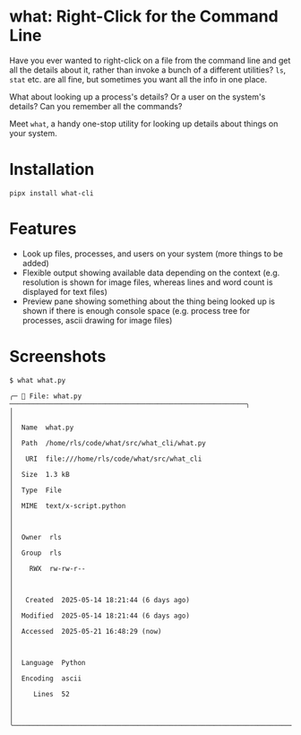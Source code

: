 # what: Right-Click for the Command Line

Have you ever wanted to right-click on a file from the command line and get all the details about it, rather than invoke a bunch of a different utilities? `ls`, `stat` etc. are all fine, but sometimes you want all the info in one place.

What about looking up a process's details? Or a user on the system's details? Can you remember all the commands?

Meet `what`, a handy one-stop utility for looking up details about things on your system.

# Installation

`pipx install what-cli`

# Features

- Look up files, processes, and users on your system (more things to be added)
- Flexible output showing available data depending on the context (e.g. resolution is shown for image files, whereas lines and word count is displayed for text files)
- Preview pane showing something about the thing being looked up is shown if there is enough console space (e.g. process tree for processes, ascii drawing for image files)

# Screenshots

```
$ what what.py

╭─ 📄 File: what.py ───────────────────────────────────────────────────────────╮
│                                                                              │
│  Name  what.py                                                               │
│  Path  /home/rls/code/what/src/what_cli/what.py                              │
│   URI  file:///home/rls/code/what/src/what_cli                               │
│  Size  1.3 kB                                                                │
│  Type  File                                                                  │
│  MIME  text/x-script.python                                                  │
│                                                                              │
│  Owner  rls                                                                  │
│  Group  rls                                                                  │
│    RWX  rw-rw-r--                                                            │
│                                                                              │
│   Created  2025-05-14 18:21:44 (6 days ago)                                  │
│  Modified  2025-05-14 18:21:44 (6 days ago)                                  │
│  Accessed  2025-05-21 16:48:29 (now)                                         │
│                                                                              │
│  Language  Python                                                            │
│  Encoding  ascii                                                             │
│     Lines  52                                                                │
│                                                                              │
╰──────────────────────────────────────────────────────────────────────────────╯
```
